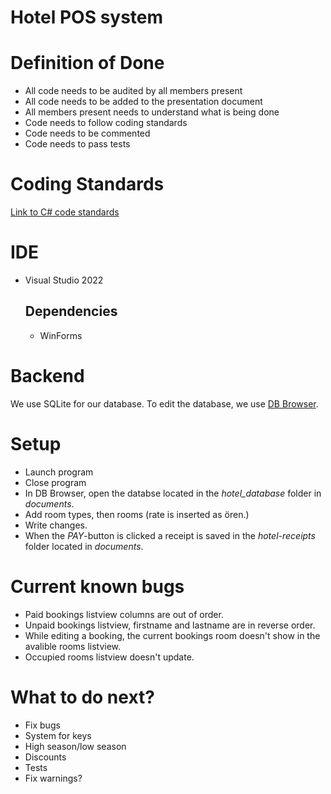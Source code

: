 # Hotel POS system


# Definition of Done
- All code needs to be audited by all members present
- All code needs to be added to the presentation document
- All members present needs to understand what is being done
- Code needs to follow coding standards
- Code needs to be commented
- Code needs to pass tests

# Coding Standards
[Link to C# code standards](https://learn.microsoft.com/en-us/dotnet/csharp/fundamentals/coding-style/coding-conventions)

# IDE
- Visual Studio 2022
    ## Dependencies
    - WinForms

# Backend
We use SQLite for our database. To edit the database, we use [DB Browser](https://sqlitebrowser.org/dl/). 

# Setup
- Launch program
- Close program
- In DB Browser, open the databse located in the *hotel_database* folder in *documents*. 
- Add room types, then rooms (rate is inserted as ören.) 
- Write changes.
- When the *PAY*-button is clicked a receipt is saved in the *hotel-receipts* folder located in *documents*.

# Current known bugs
- Paid bookings listview columns are out of order.
- Unpaid bookings listview, firstname and lastname are in reverse order.
- While editing a booking, the current bookings room doesn't show in the avalible rooms listview. 
- Occupied rooms listview doesn't update. 

# What to do next?
- Fix bugs
- System for keys
- High season/low season
- Discounts
- Tests
- Fix warnings?